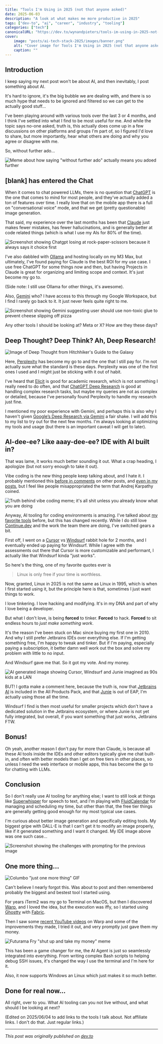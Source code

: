 ```yaml
---
title: "Tools I'm Using in 2025 (not that anyone asked)"
date: 2025-06-03
description: "A look at what makes me more productive in 2025"
tags: ["dev-to", "ai", "career", "industry", "tooling"]
categories: ["tech"]
canonicalURL: "https://dev.to/wynandpieters/tools-im-using-in-2025-not-that-anyone-asked-42l9"
cover:
    image: "posts/ai-tech-stack-2025/images/banner.png"
    alt: "Cover image for Tools I'm Using in 2025 (not that anyone asked)"
    caption: ""
---
```


## Introduction

I keep saying my next post won't be about AI, and then inevitably, I post something about AI.

It's hard to ignore, it's the big bubble we are dealing with, and there is so much hype that needs to be ignored and filtered so we can get to the actually good stuff...

I've been playing around with various tools over the last 3 or 4 months, and I think I've settled into what I find to be most useful for me. And while the topic says no-one asked, truth is, this actually does come up in a few discussions on other platforms and groups I'm part of, so I figured I'd love to share, but more importantly, hear what others are doing and why you agree or disagree with me.

So, without further ado...

![Meme about how saying "without further ado" actually means you adoed further](images/without-further-ado.png)

## [blank] has entered the Chat

When it comes to chat powered LLMs, there is no question that [ChatGPT](https://chatgpt.com) is the one that comes to mind for most people, and they've actually added a ton of features over time. I really love that on the mobile app there is a full on "conversational voice" mode, and that we get (pretty questionable) image generation.

That said, my experience over the last months has been that [Claude](https://claude.ai) just makes fewer mistakes, has fewer hallucinations, and is generally better at code related things (which is what I use my AIs for 80% of the time). 

![Screenshot showing Chatgpt losing at rock-paper-scissors because it always says it choice first](images/sorry-chatgpt.png)

I've also dabbled with [Ollama](https://ollama.com) and hosting locally on my M3 Max, but ultimately, I've found paying for Claude is the best ROI for my use case. I use free ChatGPT for some things now and then, but having Projects in Claude is great for organizing and limiting scope and context. It's just become my go to. 

(Side note: I still use Ollama for other things, it's awesome).

Also, [Gemini](https://gemini.google.com) who? I have access to this through my Google Workspace, but I find I rarely go back to it. It just never feels quite right to me.

![Screenshot showing Gemini suggesting user should use non-toxic glue to prevent cheese slipping off pizza](images/sorry-gemini.png)

Any other tools I should be looking at? Meta or X? How are they these days?

## Deep Thought? Deep Think? Ah, Deep Research!

![Image of Deep Thought from Hitchhiker's Guide to the Galaxy](images/Deep_Thought_film.png)

Here, [Perplexity](https://www.perplexity.ai) has become my go to and the one that I still pay for. I'm not actually sure what the standard is these days. Perplexity was one of the first ones I used and I might just be sticking with it out of habit.

I've heard that [Elicit](https://elicit.com) is good for academic research, which is not something I really need to do often, and that [ChatGPT Deep Research](https://chatgpt.com/g/g-67a038d447348191aeb993eba9dd9c4c-deep-research) is good at handling complex research tasks, but maybe my queries are not as complex or detailed, because I've personally found Perplexity to handle my research just fine.

I mentioned my poor experience with Gemini, and perhaps this is also why I haven't given [Google’s Deep Research via Gemini](https://gemini.google/overview/deep-research/?hl=en) a fair shake. I will add this to my list to try out for the next few months. I'm always looking at optimizing my tools and usage (but there is an important caveat I will get to later).

## AI-dee-ee? Like aaay-dee-ee? IDE with AI built in?

That was lame, it works much better sounding it out. What a crap heading, I apologize (but not sorry enough to take it out).

Vibe coding is the new thing people keep talking about, and I hate it. I probably mentioned this [before in comments](https://dev.to/wynandpieters/comment/2m94h) on other posts, and [even in my posts](https://wynandpieters.dev/posts/vibe-coding-is-not-a-vibe/), but I feel like people misappropriated the term that Andrej Karpathy coined.

![Truth behind vibe coding meme; it's all shit unless you already know what you are doing](images/vibe-coding.png)

Anyway, AI tooling for coding environments is amazing. I've talked about [my favorite tools](https://wynandpieters.dev/posts/my-two-favorite-ai-tools/) before, but this has changed recently. While I do still love [Continue.dev](https://www.continue.dev) and the work the team there are doing, I've switched gears a bit.

First off, I went on a [Cursor](https://www.cursor.com) vs [Windsurf](https://windsurf.com/editor) rabbit hole for 2 months, and I eventually ended up paying for Windsurf. While I agree with the assessments out there that Cursor is more customizable and performant, I actually like that Windsurf kinda "just works".

So here's the thing, one of my favorite quotes ever is 

> Linux is only free if your time is worthless.

Now, granted, Linux in 2025 is not the same as Linux in 1995, which is when I first started using it, but the principle here is that, sometimes I just want things to work.

I love tinkering. I love hacking and modifying. It's in my DNA and part of why I love being a developer.

But what I don't love, is being **forced** to tinker. **Forced** to hack. **Forced** to sit endless hours to _just make something work_.

It's the reason I've been stuck on Mac since buying my first one in 2010. And why I still prefer Jetbrains IDEs over everything else. If I'm getting something free, I'm happy to tweak and tinker. But if I'm paying, especially paying a subscription, it better damn well work out the box and solve my problem with little to no input.

And Windsurf gave me that. So it got my vote. And my money.

![AI generated image showing Cursor, Windsurf and Junie imagined as 90s kids at a LAN](images/windsurf-cursor-junie.png)

BUT! I gotta make a comment here, because the truth is, now that [Jetbrains AI](https://www.jetbrains.com/ai/#) is included in the All Products Pack, and that [Junie](https://www.jetbrains.com/junie/) is out of EAP, I'm actually using those all the time.

Windsurf I find is then most useful for smaller projects which don't have a dedicated solution in the Jetbrains ecosystem, or where Junie is not yet fully integrated, but overall, if you want something that just works, Jetbrains FTW.

## Bonus!

Oh yeah, another reason I don't pay for more than Claude, is because all these AI tools inside the IDEs and other editors typically give me chat built-in, and often with better models than I get on free tiers in other places, so unless I need the web interface or mobile apps, this has become the go to for chatting with LLMs.

## Conclusion

So I don't really use AI tooling for anything else; I want to still look at things like [Superwhisper](https://superwhisper.com) for speech to text, and I'm playing with [FluidCalendar](https://fluidcalendar.com) for managing and scheduling my time, but other than that, the free tier things are generally getting good enough for my most typical use cases.

I'm curious about better image generation and specifically editing tools. My biggest gripe with DALL-E is that I can't get it to modify an image properly, like if it generated something and I want it changed. My IDE image above was one such case...

![Screenshot showing the challenges with prompting for the previous image](images/sorry-dalle.png)

## One more thing...

![Columbo "just one more thing" GIF](images/one-more-thing.gif)

Can't believe I nearly forgot this. Was about to post and then remembered probably the biggest and bestest tool I started using.

For years iTerm2 was my go to Terminal on MacOS, but then I discovered [Warp](https://www.warp.dev), and I loved the idea, but the execution was iffy, so I started using [Ghostty](https://ghostty.org) with [Fabric](https://github.com/danielmiessler/fabric).

Then I saw some [recent YouTube videos](https://www.youtube.com/watch?v=qkduRen6QFk) on Warp and some of the improvements they made, I tried it out, and very promptly just gave them my money.

![Futurama Fry "shut up and take my money" meme](images/take-my-money.png)

This has been a game changer for me, the AI Agent is just so seamlessly integrated into everything. From writing complex Bash scripts to helping debug SSH issues, it's changed the way I use the terminal and I'm here for it.

Also, it now supports Windows an Linux which just makes it so much better.

## Done for real now...

All right, over to you. What AI tooling can you not live without, and what should I be looking at next?

(Edited on 2025/06/04 to add links to the tools I talk about. Not affiliate links. I don't do that. Just regular links.)


---
*This post was originally published on [dev.to](https://dev.to/wynandpieters/tools-im-using-in-2025-not-that-anyone-asked-42l9)* 